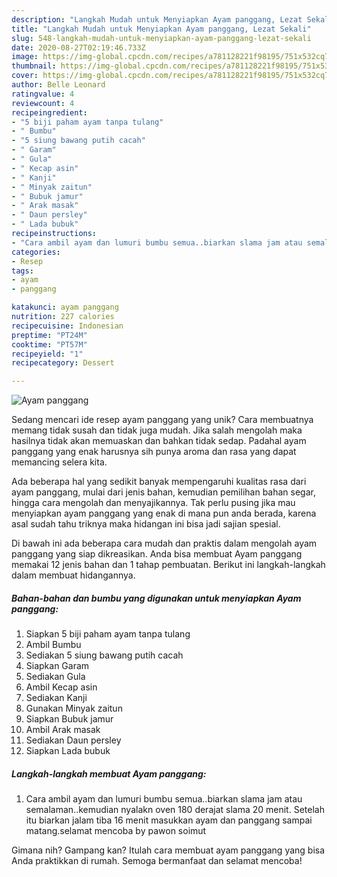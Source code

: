 ```yaml
---
description: "Langkah Mudah untuk Menyiapkan Ayam panggang, Lezat Sekali"
title: "Langkah Mudah untuk Menyiapkan Ayam panggang, Lezat Sekali"
slug: 548-langkah-mudah-untuk-menyiapkan-ayam-panggang-lezat-sekali
date: 2020-08-27T02:19:46.733Z
image: https://img-global.cpcdn.com/recipes/a781128221f98195/751x532cq70/ayam-panggang-foto-resep-utama.jpg
thumbnail: https://img-global.cpcdn.com/recipes/a781128221f98195/751x532cq70/ayam-panggang-foto-resep-utama.jpg
cover: https://img-global.cpcdn.com/recipes/a781128221f98195/751x532cq70/ayam-panggang-foto-resep-utama.jpg
author: Belle Leonard
ratingvalue: 4
reviewcount: 4
recipeingredient:
- "5 biji paham ayam tanpa tulang"
- " Bumbu"
- "5 siung bawang putih cacah"
- " Garam"
- " Gula"
- " Kecap asin"
- " Kanji"
- " Minyak zaitun"
- " Bubuk jamur"
- " Arak masak"
- " Daun persley"
- " Lada bubuk"
recipeinstructions:
- "Cara ambil ayam dan lumuri bumbu semua..biarkan slama jam atau semalaman..kemudian nyalakn oven 180 derajat slama 20 menit. Setelah itu biarkan jalam tiba 16 menit masukkan ayam dan panggang sampai matang.selamat mencoba by pawon soimut"
categories:
- Resep
tags:
- ayam
- panggang

katakunci: ayam panggang 
nutrition: 227 calories
recipecuisine: Indonesian
preptime: "PT24M"
cooktime: "PT57M"
recipeyield: "1"
recipecategory: Dessert

---
```



![Ayam panggang](https://img-global.cpcdn.com/recipes/a781128221f98195/751x532cq70/ayam-panggang-foto-resep-utama.jpg)

Sedang mencari ide resep ayam panggang yang unik? Cara membuatnya memang tidak susah dan tidak juga mudah. Jika salah mengolah maka hasilnya tidak akan memuaskan dan bahkan tidak sedap. Padahal ayam panggang yang enak harusnya sih punya aroma dan rasa yang dapat memancing selera kita.

Ada beberapa hal yang sedikit banyak mempengaruhi kualitas rasa dari ayam panggang, mulai dari jenis bahan, kemudian pemilihan bahan segar, hingga cara mengolah dan menyajikannya. Tak perlu pusing jika mau menyiapkan ayam panggang yang enak di mana pun anda berada, karena asal sudah tahu triknya maka hidangan ini bisa jadi sajian spesial.




Di bawah ini ada beberapa cara mudah dan praktis dalam mengolah ayam panggang yang siap dikreasikan. Anda bisa membuat Ayam panggang memakai 12 jenis bahan dan 1 tahap pembuatan. Berikut ini langkah-langkah dalam membuat hidangannya.

<!--inarticleads1-->

##### Bahan-bahan dan bumbu yang digunakan untuk menyiapkan Ayam panggang:

1. Siapkan 5 biji paham ayam tanpa tulang
1. Ambil  Bumbu
1. Sediakan 5 siung bawang putih cacah
1. Siapkan  Garam
1. Sediakan  Gula
1. Ambil  Kecap asin
1. Sediakan  Kanji
1. Gunakan  Minyak zaitun
1. Siapkan  Bubuk jamur
1. Ambil  Arak masak
1. Sediakan  Daun persley
1. Siapkan  Lada bubuk




<!--inarticleads2-->

##### Langkah-langkah membuat Ayam panggang:

1. Cara ambil ayam dan lumuri bumbu semua..biarkan slama jam atau semalaman..kemudian nyalakn oven 180 derajat slama 20 menit. Setelah itu biarkan jalam tiba 16 menit masukkan ayam dan panggang sampai matang.selamat mencoba by pawon soimut




Gimana nih? Gampang kan? Itulah cara membuat ayam panggang yang bisa Anda praktikkan di rumah. Semoga bermanfaat dan selamat mencoba!
